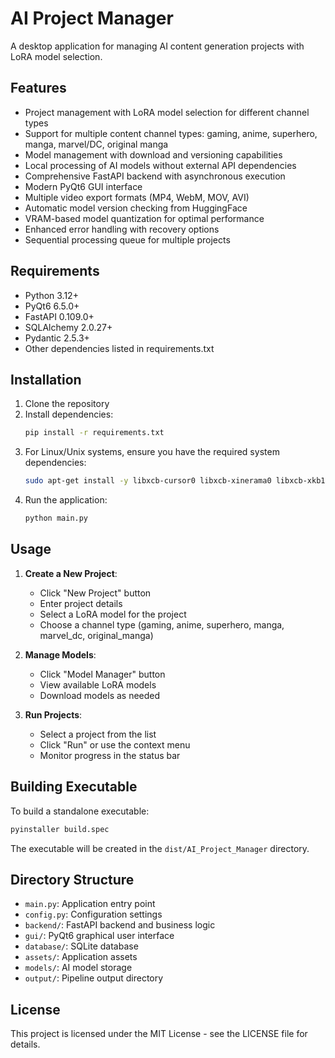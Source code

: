 # AI Project Manager

A desktop application for managing AI content generation projects with LoRA model selection.

## Features

- Project management with LoRA model selection for different channel types
- Support for multiple content channel types: gaming, anime, superhero, manga, marvel/DC, original manga
- Model management with download and versioning capabilities
- Local processing of AI models without external API dependencies
- Comprehensive FastAPI backend with asynchronous execution
- Modern PyQt6 GUI interface
- Multiple video export formats (MP4, WebM, MOV, AVI)
- Automatic model version checking from HuggingFace
- VRAM-based model quantization for optimal performance
- Enhanced error handling with recovery options
- Sequential processing queue for multiple projects

## Requirements

- Python 3.12+
- PyQt6 6.5.0+
- FastAPI 0.109.0+
- SQLAlchemy 2.0.27+
- Pydantic 2.5.3+
- Other dependencies listed in requirements.txt

## Installation

1. Clone the repository
2. Install dependencies: 
   ```bash
   pip install -r requirements.txt
   ```
3. For Linux/Unix systems, ensure you have the required system dependencies:
   ```bash
   sudo apt-get install -y libxcb-cursor0 libxcb-xinerama0 libxcb-xkb1 libxcb-shape0 libxcb-icccm4 libxcb-keysyms1 libxcb-image0 libxcb-render-util0 libxcb-randr0 libxcb-sync1 libxcb-xfixes0 libxkbcommon-x11-0
   ```
4. Run the application: 
   ```bash
   python main.py
   ```

## Usage

1. **Create a New Project**:
   - Click "New Project" button
   - Enter project details
   - Select a LoRA model for the project
   - Choose a channel type (gaming, anime, superhero, manga, marvel_dc, original_manga)

2. **Manage Models**:
   - Click "Model Manager" button
   - View available LoRA models
   - Download models as needed

3. **Run Projects**:
   - Select a project from the list
   - Click "Run" or use the context menu
   - Monitor progress in the status bar

## Building Executable

To build a standalone executable:

```bash
pyinstaller build.spec
```

The executable will be created in the `dist/AI_Project_Manager` directory.

## Directory Structure

- `main.py`: Application entry point
- `config.py`: Configuration settings
- `backend/`: FastAPI backend and business logic
- `gui/`: PyQt6 graphical user interface
- `database/`: SQLite database
- `assets/`: Application assets
- `models/`: AI model storage
- `output/`: Pipeline output directory

## License

This project is licensed under the MIT License - see the LICENSE file for details.
